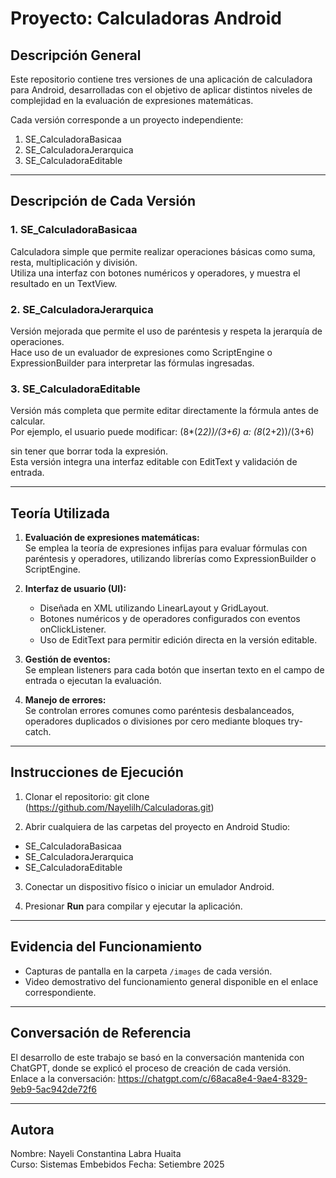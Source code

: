 # Proyecto: Calculadoras Android

## Descripción General

Este repositorio contiene tres versiones de una aplicación de calculadora para Android, desarrolladas con el objetivo de aplicar distintos niveles de complejidad en la evaluación de expresiones matemáticas.

Cada versión corresponde a un proyecto independiente:

1. SE_CalculadoraBasicaa  
2. SE_CalculadoraJerarquica  
3. SE_CalculadoraEditable  

---

## Descripción de Cada Versión

### 1. SE_CalculadoraBasicaa
Calculadora simple que permite realizar operaciones básicas como suma, resta, multiplicación y división.  
Utiliza una interfaz con botones numéricos y operadores, y muestra el resultado en un TextView.

### 2. SE_CalculadoraJerarquica
Versión mejorada que permite el uso de paréntesis y respeta la jerarquía de operaciones.  
Hace uso de un evaluador de expresiones como ScriptEngine o ExpressionBuilder para interpretar las fórmulas ingresadas.

### 3. SE_CalculadoraEditable
Versión más completa que permite editar directamente la fórmula antes de calcular.  
Por ejemplo, el usuario puede modificar:
(8*(2*2))/(3+6)
a:
(8*(2+2))/(3+6)

sin tener que borrar toda la expresión.  
Esta versión integra una interfaz editable con EditText y validación de entrada.

---

## Teoría Utilizada

1. **Evaluación de expresiones matemáticas:**  
   Se emplea la teoría de expresiones infijas para evaluar fórmulas con paréntesis y operadores, utilizando librerías como ExpressionBuilder o ScriptEngine.

2. **Interfaz de usuario (UI):**  
   - Diseñada en XML utilizando LinearLayout y GridLayout.  
   - Botones numéricos y de operadores configurados con eventos onClickListener.  
   - Uso de EditText para permitir edición directa en la versión editable.

3. **Gestión de eventos:**  
   Se emplean listeners para cada botón que insertan texto en el campo de entrada o ejecutan la evaluación.

4. **Manejo de errores:**  
   Se controlan errores comunes como paréntesis desbalanceados, operadores duplicados o divisiones por cero mediante bloques try-catch.

---

## Instrucciones de Ejecución

1. Clonar el repositorio:
git clone (https://github.com/Nayelilh/Calculadoras.git)

2. Abrir cualquiera de las carpetas del proyecto en Android Studio:
- SE_CalculadoraBasicaa
- SE_CalculadoraJerarquica
- SE_CalculadoraEditable

3. Conectar un dispositivo físico o iniciar un emulador Android.

4. Presionar **Run** para compilar y ejecutar la aplicación.

---

## Evidencia del Funcionamiento

- Capturas de pantalla en la carpeta `/images` de cada versión.  
- Video demostrativo del funcionamiento general disponible en el enlace correspondiente.

---

## Conversación de Referencia

El desarrollo de este trabajo se basó en la conversación mantenida con ChatGPT, donde se explicó el proceso de creación de cada versión.  
Enlace a la conversación:  https://chatgpt.com/c/68aca8e4-9ae4-8329-9eb9-5ac942de72f6

---

## Autora

Nombre: Nayeli Constantina Labra Huaita  
Curso: Sistemas Embebidos 
Fecha: Setiembre 2025
